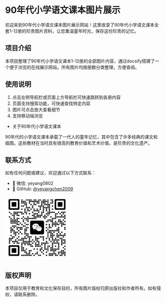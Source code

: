 # 90年代小学语文课本图片展示

欢迎来到90年代小学语文课本图片展示网站！这里收录了90年代小学语文课本全套1-12册的珍贵图片资料，让您重温童年时光，保存这份珍贵的记忆。

## 项目介绍

本项目整理了90年代小学语文课本1-12册的全部图片内容，通过docsify搭建了一个便于浏览的在线展示网站。所有图片均按册数分类整理，方便查阅。

## 使用说明

1. 点击左侧导航栏或页面上方导航栏可快速跳转到各册内容
2. 页面支持搜索功能，可快速查找特定内容
3. 图片可点击放大查看细节
4. 支持移动端浏览

- 关于90年代小学语文课本

90年代的小学语文课本承载了一代人的童年记忆，其中包含了许多经典的课文和插图。这些教材在当时具有很高的教育价值和艺术价值，是珍贵的文化遗产。

## 联系方式

如有任何问题或建议，欢迎通过以下方式联系：

- 📧 微信: yeyang0802
- 🐙 GitHub: [@yeyangchen2009](https://github.com/yeyangchen2009)

![](/_media/lxfs.jpg)

## 版权声明

本项目仅用于教育和文化保存目的，所有图片版权归原出版社和作者所有。如有侵权，请联系删除。

